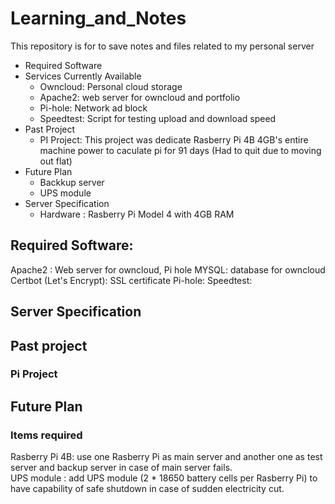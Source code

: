 # Learning_and_Notes
This repository is for to save notes and files related to my personal server
- Required Software
- Services Currently Available
  - Owncloud: Personal cloud storage 
  - Apache2: web server for owncloud and portfolio
  - Pi-hole: Network ad block 
  - Speedtest: Script for testing upload and download speed
- Past Project
  - PI Project: This project was dedicate Rasberry Pi 4B 4GB's entire machine power to caculate pi for 91 days (Had to quit due to moving out flat)
- Future Plan
  - Backkup server
  - UPS module
- Server Specification
  - Hardware : Rasberry Pi Model 4 with 4GB RAM


## Required Software:
Apache2 : Web server for owncloud, Pi hole
MYSQL: database for owncloud
Certbot (Let's Encrypt): SSL certificate
Pi-hole:
Speedtest: 

## Server Specification


## Past project
### Pi Project


## Future Plan

### Items required
Rasberry Pi 4B: use one Rasberry Pi as main server and another one as test server and backup server in case of main server fails. <br>
UPS module : add UPS module (2 * 18650 battery cells per Rasberry Pi) to have capability of safe shutdown in case of sudden electricity cut. <br>






